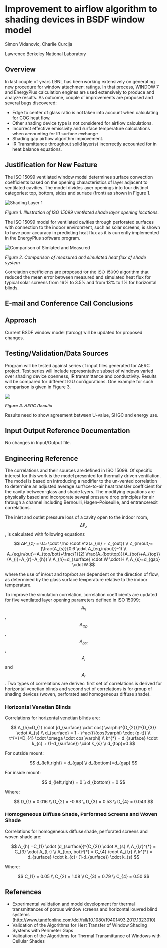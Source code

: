 # Improvement to airflow algorithm to shading devices in BSDF window model

Simon Vidanovic, Charlie Curcija

Lawrence Berkeley National Laboratory

## Overview

In last couple of years LBNL has been working extensively on generating new procedure for window attachment ratings. In that process, WINDOW 7 and EnergyPlus calculation engines are used extensively to produce and analyze results. As outcome, couple of improvements are proposed and several bugs discovered:

- Edge to center of glass ratio is not taken into account when calculating for COG heat flow.
- Other shading device type is not considered for airflow calculations.
- Incorrect effective emissivity and surface temperature calculations when accounting for IR surface exchange.
- Shading gap airflow algorithm improvement.
- IR Transmittance throughout solid layer(s) incorrectly accounted for in heat balance equations.

## Justification for New Feature

The ISO 15099 ventilated window model determines surface convection coefficients based on the opening characteristics of layer adjacent to ventilated cavities. The model divides layer openings into four distinct categories: top, bottom, sides and surface (front) as shown in Figure 1.

![Shading Layer 1](AERC_Figures/Shading_Layer_1-small.png)

*Figure 1. Illustration of ISO 15099 ventilated shade layer opening locations.*

The ISO 15099 model for ventilated cavities through perforated surfaces with connection to the indoor environment, such as solar screens, is shown to have poor accuracy in predicting heat flux as it is currently implemented in the EnergyPlus software program.

![Comparison of Simlated and Measured](AERC_Figures/Comparison_of_Simlated_and_Measured.jpeg)

*Figure 2. Comparison of measured and simulated heat flux of shade system*

Correlation coefficients are proposed for the ISO 15099 algorithm that reduced the mean error between measured and simulated heat flux for typical solar screens from 16% to 3.5% and from 13% to 1% for horizontal blinds.

## E-mail and Conference Call Conclusions

## Approach

Current BSDF window model (tarcog) will be updated for proposed changes.

## Testing/Validation/Data Sources

Program will be tested against series of input files generated for AERC project. Test series will include representative subset of windows varied over shading device openness, IR transmittance and conductivity. Results will be compared for different IGU configurations. One example for such comparison is given in Figure 3.

![](AERC_Figures/AERC_Results.png)

*Figure 3. AERC Results*

Results need to show agreement between U-value, SHGC and energy use.

## Input Output Reference Documentation

No changes in Input/Output file.

## Engineering Reference

The correlations and their sources are defined in ISO 15099. Of specific interest for this work is the model presented for thermally driven ventilation. The model is based on introducing a modifier to the un-vented correlation to determine an adjusted average surface-to-air heat transfer coefficient for the cavity between-glass and shade layers. The modifying equations are physically based and incorporate several pressure drop principles for air through a channel including Bernoulli, Hagen–Poiseuille, and entrance/exit correlations.

The inlet and outlet pressure loss of a cavity open to the indoor room, $$ΔP_{z}$$, is calculated with following equations:

$$
ΔP_{z} = 0.5 \cdot \rho \cdot v^2(Z_{in} + Z_{out}) \\
Z_{in/out}=(\frac{A_{s}}{0.6 \cdot A_{eq,in/out}}-1) \\
A_{eq,in/out}=A_{top/bot}+\frac{1}{2} \frac{A_{bot/top}}{A_{bot}+A_{top}} (A_{l}+A_{r}+A_{h}) \\
A_{h}=d_{surface} \cdot W \cdot H \\
A_{s}=d_{gap} \cdot W
$$

where the use of in/out and top/bot are dependent on the direction of flow, as determined by the glass surface temperature relative to the indoor temperature.

To improve the simulation correlation, correlation coefficients are updated for five ventilated layer opening parameters defined in ISO 15099; $$A_{h}$$, $$A_{top}$$, $$A_{bot}$$, $$A_{l}$$ and $$A_{r}$$. Two types of correlations are derived: first set of correlations is derived for horizontal venetian blinds and second set of correlations is for group of shading devices (woven, perforated and homogeneous diffuse shade).

### Horizontal Venetian Blinds

Correlations for horizontal venetian blinds are:

$$
A_{h}=D_{1} \cdot [d_{surface} \cdot cos( \varphi)^{D_{2}}]^{D_{3}} \cdot A_{s} \\
d_{surface} = 1 - \frac{t}{cos(\varphi) \cdot (p-t)} \\
t^{*}=D_{4} \cdot \omega \cdot cos(\varphi) \\
k^{*} = d_{surface} \cdot k_{c} + (1-d_{surface}) \cdot k_{s} \\
d_{top}=0
$$

For outside mount:

$$
d_{left,right} = d_{gap} \\
d_{bottom}=d_{gap}
$$

For inside mount:

$$
d_{left,right} = 0 \\
d_{bottom} = 0
$$

Where:

$$
D_{1} = 0.016 \\
D_{2} = -0.63 \\
D_{3} = 0.53 \\
D_{4} = 0.043
$$

### Homogeneous Diffuse Shade, Perforated Screens and Woven Shade

Correlations for homogeneous diffuse shade, perforated screens and woven shade are:

$$
A_{h} =C_{1} \cdot (d_{surface})^{C_{2}} \cdot A_{s} \\
A_{l,r}^{*} = C_{3} \cdot A_{l,r} \\
A_{top, bot}^{*} = C_{4} \cdot A_{l,r} \\
k^{*} = d_{surface} \cdot k_{c}+(1-d_{surface}) \cdot k_{s}
$$

Where:

$$
C_{1} = 0.05 \\
C_{2} = 1.08 \\
C_{3} = 0.79 \\
C_{4} = 0.50
$$

## References

- Experimental validation and model development for thermal transmittances of porous window screens and horizontal louvred blind systems (http://www.tandfonline.com/doi/full/10.1080/19401493.2017.1323010)
- Validation of the Algorithms for Heat Transfer of Window Shading Systems with Perimeter Gaps
- Validation of the Algorithms for Thermal Transmittance of Windows with Cellular Shades
